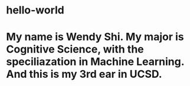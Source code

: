 # hello-world
# My name is Wendy Shi. My major is Cognitive Science, with the speciliazation in Machine Learning. And this is my 3rd ear in UCSD.
